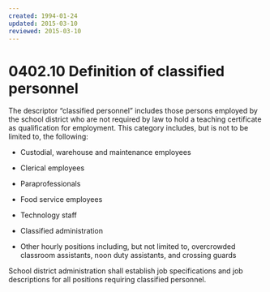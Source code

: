 ```yaml
---
created: 1994-01-24
updated: 2015-03-10
reviewed: 2015-03-10
---
```


# 0402.10 Definition of classified personnel

The descriptor “classified personnel” includes those persons employed by the school district who are not required by law to hold a teaching certificate as qualification for employment. This category includes, but is not to be limited to, the following:


- Custodial, warehouse and maintenance employees


- Clerical employees


- Paraprofessionals


- Food service employees


- Technology staff


- Classified administration


- Other hourly positions including, but not limited to, overcrowded classroom assistants, noon duty assistants, and crossing guards

School district administration shall establish job specifications and job descriptions for all positions requiring classified personnel.
